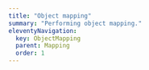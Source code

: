 ```yaml
---
title: "Object mapping"
summary: "Performing object mapping."
eleventyNavigation:
  key: ObjectMapping
  parent: Mapping
  order: 1
---
```


